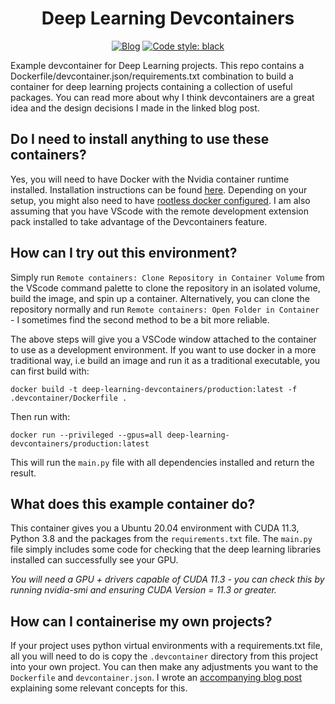 <div align="center">

# Deep Learning Devcontainers

[![Blog](http://img.shields.io/badge/Blog-Post-c044ce.svg)](https://charl-ai.github.io/Deep-Learning-Devcontainers/)
[![Code style: black](https://img.shields.io/badge/code%20style-black-000000.svg)](https://github.com/psf/black)

</div>

Example devcontainer for Deep Learning projects. This repo contains a Dockerfile/devcontainer.json/requirements.txt combination to build a container for deep learning projects containing a collection of useful packages. You can read more about why I think devcontainers are a great idea and the design decisions I made in the linked blog post.

## Do I need to install anything to use these containers?

Yes, you will need to have Docker with the Nvidia container runtime installed. Installation instructions can be found [here](https://docs.nvidia.com/datacenter/cloud-native/container-toolkit/install-guide.html#docker). Depending on your setup, you might also need to have [rootless docker configured](https://docs.docker.com/engine/security/rootless/). I am also assuming that you have VScode with the remote development extension pack installed to take advantage of the Devcontainers feature.

## How can I try out this environment?

Simply run `Remote containers: Clone Repository in Container Volume` from the VScode command palette to clone the repository in an isolated volume, build the image, and spin up a container. Alternatively, you can clone the repository normally and run `Remote containers: Open Folder in Container` - I sometimes find the second method to be a bit more reliable.

The above steps will give you a VSCode window attached to the container to use as a development environment. If you want to use docker in a more traditional way, i.e build an image and run it as a traditional executable, you can first build with:

`docker build -t deep-learning-devcontainers/production:latest -f .devcontainer/Dockerfile .`

Then run with:

`docker run --privileged --gpus=all deep-learning-devcontainers/production:latest`

This will run the `main.py` file with all dependencies installed and return the result.

## What does this example container do?

This container gives you a Ubuntu 20.04 environment with CUDA 11.3, Python 3.8 and the packages from the `requirements.txt` file. The `main.py` file simply includes some code for checking that the deep learning libraries installed can successfully see your GPU.

*You will need a GPU + drivers capable of CUDA 11.3 - you can check this by running nvidia-smi and ensuring CUDA Version = 11.3 or greater.*

## How can I containerise my own projects?

If your project uses python virtual environments with a requirements.txt file, all you will need to do is copy the `.devcontainer` directory from this project into your own project. You can then make any adjustments you want to the `Dockerfile` and `devcontainer.json`. I wrote an [accompanying blog post](https://charl-ai.github.io/Deep-Learning-Devcontainers/) explaining some relevant concepts for this.
